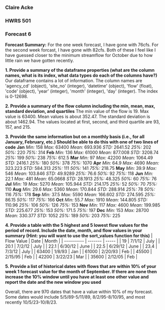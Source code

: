 ### Claire Acke
### HWRS 501
### Forecast 6

**Forecast Summary:** For the one week forecast, I have gone with 76cfs. For the second week forcast, I have gone with 82cfs. Both of these I feel like I have guessed closer to the minimum streamflow for October due to how little rain we have gotten recently. 

**1. Provide a summary of the dataframe properties (what are the column names, what is its index, what data types do each of the columns have?)**
Our dataframe contains a lot of information. The column names are 'agency_cd' (object), 'site_no' (integer), 'datetime' (object), 'flow' (float), 'code' (object), 'year' (integer), 'month' (integer), 'day' (integer). The index is 0-12698.

**2. Provide a summary of the flow column including the min, mean, max, standard deviation, and quartiles**
The min value of the flow is 19. Max value is 63400. Mean values is about 352.47. The standard deviation is about 1462.94. The values located at first, second, and third quartile are 93, 157, and 215. 

**3. Provide the same information but on a monthly basis (i.e., for all January, February, etc.) Should be able to do this with one of two lines of code**
**Jan** *Min:* 158 *Max:* 63400 *Mean:* 693.936 *STD:* 2641.52 *25%:* 202 *50%:* 220 *75%:* 314
**Feb** *Min:* 136 *Max:* 61000 *Mean:* 877.008 *STD:* 3208.74 *25%:* 199 *50%:* 238 *75%:* 612.5
**Mar** *Min:* 97 *Max:* 42200 *Mean:* 1064.49 *STD:* 2416.1 *25%:* 180 *50%:* 378 *75%:* 1070
**Apr** *Min:* 64.9 *Max:* 4690 *Mean:* 323.223 *STD:* 584.313 *25%:* 111 *50%:* 141 *75%:* 218.75
**May** *Min:* 39.9 *Max:* 546 *Mean:* 103.846 *STD:* 49.9289 *25%:* 76.6 *50%:* 92 *75%:* 118
**Jun** *Min:* 22.1 *Max:* 481 *Mean:* 65.0668 *STD:* 28.1913 *25%:* 48.325 *50%:* 60 *75%:* 76
**Jul** *Min:* 19 *Max:* 5270 *Mean:* 105.944 *STD:* 214.175 *25%:* 52 *50%:* 70 *75%:* 110
**Aug** *Min:* 29.6 *Max:* 5360 *Mean:* 170.844 *STD:* 288.914 *25%:* 78 *50%:* 116 *75%:* 178
**Sep** *Min:* 37.5 *Max:* 5590 *Mean:* 166.602 *STD:* 274.595 *25%:* 86.15 *50%:* 117 *75%:* 166
**Oct** *Min:* 55.7 *Max:* 1910 *Mean:* 144.805 *STD:* 110.96 *25%:* 106 *50%:* 126 *75%:* 153 
**Nov** *Min:* 117 *Max:* 4600 *Mean:* 199.985 *STD:* 225.677 *25%:* 153 *50%:* 171.5 *75%:* 197
**Dec** *Min:* 153 *Max:* 28700 *Mean:* 330.377 *STD:* 1052 *25%:* 189 *50%:* 203 *75%:* 225

**4. Provide a table with the 5 highest and 5 lowest flow values for the period of record. Include the date, month, and flow values in your summary (Hint: you will want to use the sort_values function for this)**
| Flow Value | Date    | Month |
| ---------- | ------- | ----- |
| 19         | 7/1/12  | July  |
| 20.1       | 7/2/12  | July  |
| 22.1       | 6/30/12 | June  |
| 22.5       | 6/29/12 | June  |
| 23.4       | 7/3/12  | July  |
| 63400      | 1/8/93  | Jan   |
| 61000      | 2/20/93 | Feb   |
| 45500      | 2/15/95 | Feb   |
| 42200      | 3/22/23 | Mar   |
| 35600      | 2/12/05 | Feb   |

**5. Provide a list of historical dates with flows that are within 10% of your week 1 forecast value for the month of September. If there are none then increase the 10% window until you have at least one other value and report the date and the new window you used**
 
Overall, there are 970 dates that have a value within 10% of my forecast. Some dates would include 5/5/89-5/11/89, 8/2/95-8/10/95, and most recently 10/5/23-10/8/23. 


